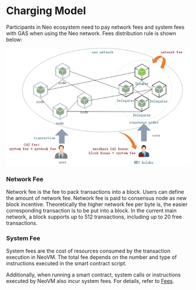 # Charging Model

Participants in Neo ecosystem need to pay network fees and system fees with GAS when using the Neo network. Fees distribution rule is shown below:

![economic model](../images/blockchain/economic_model.jpg)

### Network Fee

Network fee is the fee to pack transactions into a block. Users can define the amount of network fee. Network fee is paid to consensus node as new block incentive. Theoretically the higher network fee per byte is, the easier corresponding transaction is to be put into a block. In the current main network, a block supports up to 512 transactions, including up to 20 free transactions.

### System Fee
System fees are the cost of resources consumed by the transaction execution in NeoVM. The total fee depends on the number and type of instructions executed in the smart contract script. 

Additionally, when running a smart contract, system calls or instructions executed by NeoVM also incur system fees. For details, refer to [Fees](../../sc/fees.md).
